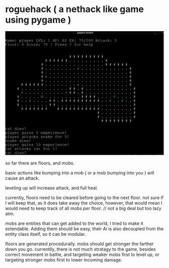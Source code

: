 # roguehack ( a nethack like game using pygame )

![alt text](/screenshot.png)

so far there are floors, and mobs.

basic actions like bumping into a mob ( or a mob bumping into you ) will cause an attack.

leveling up will increase attack, and full heal.

currently, floors need to be cleared before going to the next floor. 
not sure if I will keep that, as it does take away the choice, however, that would mean
I would need to keep track of all mobs *per* floor. // not a big deal but too lazy atm.

mobs are entities that can get added to the world, I tried to make it extendable. 
Adding them should be easy, their Ai is also decoupled from the entity class itself, so it can be modular. 

floors are generated procedurally. 
mobs should get stronger the farther down you go. currentlly, there is not much stratagy to the game, besides
correct movement in battle, and targeting weaker mobs first to level up, or targeting stronger mobs first to lower incoming damage.
